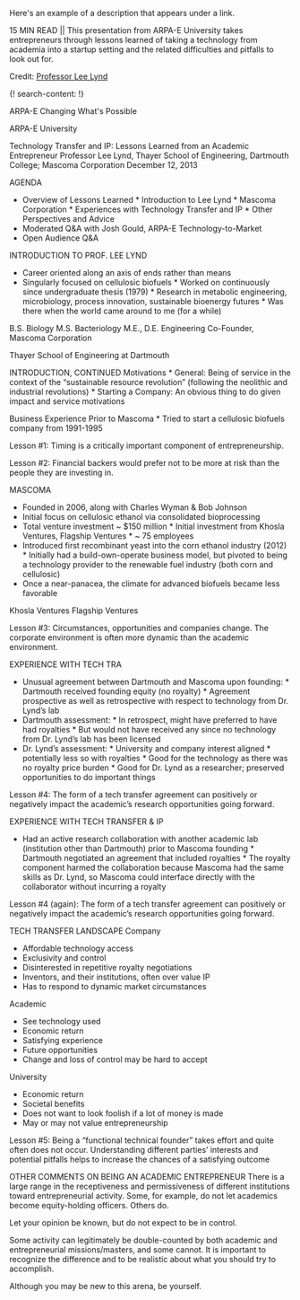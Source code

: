 Here's an example of a description that appears under a link.

15 MIN READ || This presentation from ARPA-E University takes entrepreneurs through lessons learned of taking a technology from academia into a startup setting and the related difficulties and pitfalls to look out for. 

Credit: [Professor Lee Lynd](http://biology.dartmouth.edu/people/lee-r-lynd)

{! search-content: !}

ARPA-E 
Changing What's Possible

ARPA-E University

Technology Transfer and IP: Lessons Learned from an Academic Entrepreneur
Professor Lee Lynd, Thayer School of Engineering,
Dartmouth College; Mascoma Corporation
December 12, 2013



AGENDA
* Overview of Lessons Learned
        * Introduction to Lee Lynd
        * Mascoma Corporation
        * Experiences with Technology Transfer and IP
        * Other Perspectives and Advice
* Moderated Q&A with Josh Gould, ARPA-E Technology-to-Market
* Open Audience Q&A



INTRODUCTION TO PROF. LEE LYND
* Career oriented along an axis of ends rather than means
* Singularly focused on cellulosic biofuels
        * Worked on continuously since undergraduate thesis (1979)
        * Research in metabolic engineering, microbiology, process innovation, sustainable bioenergy futures
        * Was there when the world came around to me (for a while)

B.S. Biology
M.S. Bacteriology
M.E., D.E. Engineering
Co-Founder, Mascoma Corporation

Thayer School of Engineering at Dartmouth



INTRODUCTION, CONTINUED
Motivations
        * General: Being of service in the context of the “sustainable resource revolution” (following the neolithic and industrial revolutions)
        * Starting a Company: An obvious thing to do given impact and service motivations 

Business Experience Prior to Mascoma
        * Tried to start a cellulosic biofuels company from 1991-1995



Lesson #1: Timing is a critically important component of entrepreneurship.


Lesson #2: Financial backers would prefer not to be more at risk than the people they are investing in.



MASCOMA
* Founded in 2006, along with Charles Wyman & Bob Johnson
* Initial focus on cellulosic ethanol via consolidated bioprocessing
* Total venture investment ~ $150 million
        * Initial investment from Khosla Ventures, Flagship Ventures
        * ~ 75 employees
* Introduced first recombinant yeast into the corn ethanol industry (2012)
        * Initially had a build-own-operate business model, but pivoted to being a technology provider to the renewable fuel industry (both corn and cellulosic)
* Once a near-panacea, the climate for advanced biofuels became less favorable

Khosla Ventures
Flagship Ventures



Lesson #3: Circumstances, opportunities and companies change. The corporate environment is often more dynamic than the academic environment.



EXPERIENCE WITH TECH TRA
* Unusual agreement between Dartmouth and Mascoma upon founding:
        * Dartmouth received founding equity (no royalty)
        * Agreement prospective as well as retrospective with respect to technology from Dr. Lynd’s lab
* Dartmouth assessment:
        * In retrospect, might have preferred to have had royalties
        * But would not have received any since no technology from Dr. Lynd’s lab has been licensed
* Dr. Lynd’s assessment:
        * University and company interest aligned 
        * potentially less so with royalties
        * Good for the technology as there was no royalty price burden
        * Good for Dr. Lynd as a researcher; preserved opportunities to do important things



Lesson #4: The form of a tech transfer agreement can positively or negatively impact the academic’s research opportunities going forward.



EXPERIENCE WITH TECH TRANSFER & IP
* Had an active research collaboration with another academic lab (institution other than Dartmouth) prior to Mascoma founding
        * Dartmouth negotiated an agreement that included royalties
        * The royalty component harmed the collaboration because Mascoma had the same skills as Dr. Lynd, so Mascoma could interface directly with the collaborator without incurring a royalty

Lesson #4 (again): The form of a tech transfer agreement can positively or negatively impact the academic’s research opportunities going forward.




TECH TRANSFER LANDSCAPE
Company
* Affordable technology access
* Exclusivity and control
* Disinterested in repetitive royalty negotiations
* Inventors, and their institutions, often over value IP
* Has to respond to dynamic market circumstances

Academic
* See technology used
* Economic return
* Satisfying experience
* Future opportunities
* Change and loss of control may be hard to accept

University
* Economic return
* Societal benefits
* Does not want to look foolish if a lot of money is made
* May or may not value entrepreneurship



Lesson #5: Being a “functional technical founder” takes effort and quite often does not occur. Understanding different parties’ interests and potential pitfalls helps to increase the chances of a satisfying outcome



OTHER COMMENTS ON BEING AN ACADEMIC ENTREPRENEUR
There is a large range in the receptiveness and permissiveness of different institutions toward entrepreneurial activity. Some, for example, do not let academics become equity-holding officers. Others do.

Let your opinion be known, but do not expect to be in control.

Some activity can legitimately be double-counted by both academic and entrepreneurial missions/masters, and some cannot. It is important to recognize the difference and to be realistic about what you should try to accomplish.

Although you may be new to this arena, be yourself.
